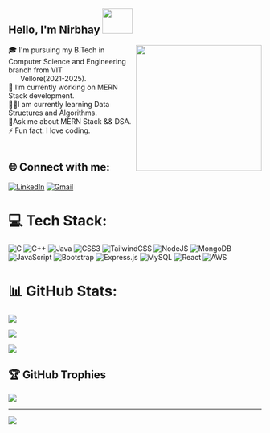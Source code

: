 ## Hello, I'm Nirbhay <img src="https://c.tenor.com/nebZyl8oN7IAAAAi/wave-hello.gif" width="60" height="50" />
<img src="https://camo.githubusercontent.com/cae12fddd9d6982901d82580bdf321d81fb299141098ca1c2d4891870827bf17/68747470733a2f2f6d69726f2e6d656469756d2e636f6d2f6d61782f313336302f302a37513379765349765f7430696f4a2d5a2e676966" align ="right" width="250"  />
 🎓 I'm pursuing my B.Tech in Computer Science and Engineering branch from VIT <br> &nbsp &nbsp &nbsp Vellore(2021-2025).<br>
 🔭 I’m currently working on MERN Stack development.<br>👨‍💻I am currently learning Data Structures and Algorithms.<br>💬Ask me about MERN Stack && DSA.<br>
 ⚡ Fun fact: I  love coding.<br><br>

## 🌐 Connect with me:
[![LinkedIn](https://img.shields.io/badge/linkedin-%230077B5.svg?style=for-the-badge&logo=linkedin&logoColor=white)](https://www.linkedin.com/in/nirbhay-tiwari-b09817219/)  [![Gmail](https://img.shields.io/badge/Gmail-D14836?style=for-the-badge&logo=gmail&logoColor=white)](mailto:mnirbhaytiwari990@gmail.com)  
# 💻 Tech Stack:

![C](https://img.shields.io/badge/c-%2300599C.svg?style=for-the-badge&logo=c&logoColor=white)
 ![C++](https://img.shields.io/badge/C++-00599C?style=for-the-badge&logo=C%2B%2B&logoColor=white)
 ![Java](https://img.shields.io/badge/java-%23ED8B00.svg?style=for-the-badge&logo=java&logoColor=white) ![CSS3](https://img.shields.io/badge/css-%231572B6.svg?style=for-the-badge&logo=css3&logoColor=white)
 ![TailwindCSS](https://img.shields.io/badge/tailwindcss-%2338B2AC.svg?style=for-the-badge&logo=tailwind-css&logoColor=white)
 ![NodeJS](https://img.shields.io/badge/node.js-6DA55F?style=for-the-badge&logo=node.js&logoColor=white) ![MongoDB](https://img.shields.io/badge/MongoDB-%234ea94b.svg?style=for-the-badge&logo=mongodb&logoColor=white)![JavaScript](https://img.shields.io/badge/javascript-%23323330.svg?style=for-the-badge&logo=javascript&logoColor=%23F7DF1E) ![Bootstrap](https://img.shields.io/badge/bootstrap-%23563D7C.svg?style=for-the-badge&logo=bootstrap&logoColor=white) ![Express.js](https://img.shields.io/badge/express.js-%23404d59.svg?style=for-the-badge&logo=express&logoColor=%2361DAFB) ![MySQL](https://img.shields.io/badge/mysql-%2300f.svg?style=for-the-badge&logo=mysql&logoColor=white) ![React](https://img.shields.io/badge/react-%2320232a.svg?style=for-the-badge&logo=react&logoColor=%2361DAFB)
 ![AWS](https://img.shields.io/badge/AWS-%23FF9900.svg?style=for-the-badge&logo=amazon-aws&logoColor=white)

# 📊 GitHub Stats:

![](https://github-readme-stats.vercel.app/api?username=nirbhay-279&theme=dark&hide_border=false)


![](https://github-readme-streak-stats.herokuapp.com/?user=Nirbhay-279&theme=dark&hide_border=false)

![](https://github-readme-stats.vercel.app/api/top-langs?username=nirbhay-279&theme=dark&hide_border=false&show_icons=true&locale=en&layout=compact)
## 🏆 GitHub Trophies
![](https://github-profile-trophy.vercel.app/?username=nirbhay_279&theme=gitdimmed&no-frame=false&no-bg=true&margin-w=4)


---
[![](https://komarev.com/ghpvc/?username=nirbhay-279&label=Profile%20views&color=0e75b6&style=flat)](https://visitcount.itsvg.in)
